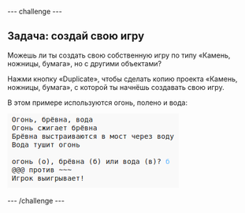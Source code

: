 \--- challenge \---

## Задача: создай свою игру

Можешь ли ты создать свою собственную игру по типу «Камень, ножницы, бумага», но с другими объектами?

Нажми кнопку «Duplicate», чтобы сделать копию проекта «Камень, ножницы, бумага», с которой ты начнёшь создавать свою игру.

В этом примере используются огонь, полено и вода:

![снимок экрана](images/rps-fire.png)

\--- /challenge \---